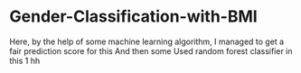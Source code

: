 # Gender-Classification-with-BMI
Here, by the help of some machine learning algorithm,
I managed to get a fair prediction score for this
And then some
Used random forest classifier in this 1
hh
